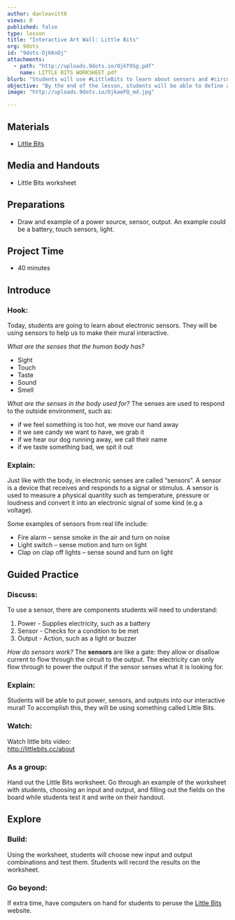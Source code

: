 ```yaml
---
author: danleavitt0
views: 0
published: false
type: lesson
title: "Interactive Art Wall: Little Bits"
org: 9dots
id: "9dots-OjkKnOj"
attachments: 
  - path: "http://uploads.9dots.io/OjkT9Sg.pdf"
    name: LITTLE BITS WORKSHEET.pdf
blurb: "Students will use #LittleBits to learn about sensors and #circuits,  and test input/output combinations to learn how it works."
objective: "By the end of the lesson, students will be able to define a power source, identify a sensor, and describe how to connect the Little Bits to create a circuit."
image: "http://uploads.9dots.io/OjkaeFQ_md.jpg"

---
```


## Materials

- [Little Bits](http://littlebits.cc)

## Media and Handouts

- Little Bits worksheet

## Preparations

- Draw and example of a power source, sensor, output. An example could be a battery, touch sensors, light.

## Project Time

- 40 minutes

## Introduce

### Hook:
Today, students are going to learn about electronic sensors.  They will be using sensors to help us to make their mural interactive. 

_What are the senses that the human body has?_

- Sight
- Touch
- Taste
- Sound
- Smell

_What are the senses in the body used for?_
The senses are used to respond to the outside environment, such as:

- if we feel something is too hot, we move our hand away
- it we see candy we want to have, we grab it
- if we hear our dog running away, we call their name
- if we taste something bad, we spit it out

### Explain:
Just like with the body, in electronic senses are called “sensors”.   A sensor is a device that receives and responds to a signal or stimulus. A sensor is used to measure a physical quantity such as temperature, pressure or loudness and convert it into an electronic signal of some kind (e.g a voltage).

Some examples of sensors from real life include:

- Fire alarm – sense smoke in the air and turn on noise
- Light switch – sense motion and turn on light
- Clap on clap off lights – sense sound and turn on light

## Guided Practice

### Discuss:
To use a sensor, there are components students will need to understand:

1. Power - Supplies electricity, such as a battery
2. Sensor - Checks for a condition to be met
3. Output - Action, such as a light or buzzer

_How do sensors work?_
The **sensors** are like a gate: they allow or disallow current to flow through the circuit to the output.  The electricity can only flow through to power the output if the sensor senses what it is looking for. 

### Explain: 
Students will be able to put power, sensors, and outputs into our interactive mural!  To accomplish this, they will be using something called Little Bits.

### Watch:
Watch little bits video:  
http://littlebits.cc/about

### As a group:
Hand out the Little Bits worksheet.  Go through an example of the worksheet with students, choosing an input and output, and filling out the fields on the board while students test it and write on their handout.

## Explore

### Build:
Using the worksheet, students will choose new input and output combinations and test them. Students will record the results on the worksheet.

### Go beyond:
If extra time, have computers on hand for students to peruse the [Little Bits](http://littlebits.cc) website.
